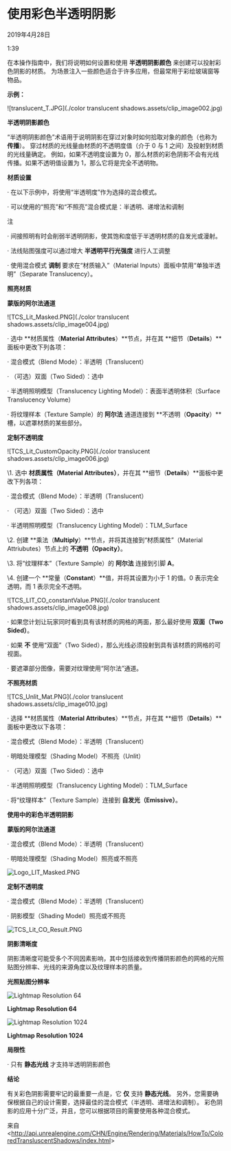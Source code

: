 ﻿# **使用彩色半透明阴影**

2019年4月28日

1:39

 

在本操作指南中，我们将说明如何设置和使用 **半透明阴影颜色** 来创建可以投射彩色阴影的材质。 为场景注入一些颜色适合于许多应用，但最常用于彩绘玻璃窗等物品。

**示例：**

![translucent_T.JPG](./color translucent shadows.assets/clip_image002.jpg)

**半透明阴影颜色**

“半透明阴影颜色”术语用于说明阴影在穿过对象时如何拾取对象的颜色（也称为 **传播**）。 穿过材质的光线量由材质的不透明度值（介于 0 与 1 之间）及投射到材质的光线量确定。 例如，如果不透明度设置为 0，那么材质的彩色阴影不会有光线传播。如果不透明值设置为 1，那么它将是完全不透明物。

**材质设置**

·         在以下示例中，将使用“半透明度”作为选择的混合模式。

·         可以使用的“照亮”和“不照亮”混合模式是：半透明、递增法和调制

注

·         间接照明有时会削弱半透明阴影，使其饱和度低于半透明材质的自发光或漫射。

·         法线贴图强度可以通过增大 **半透明平行光强度** 进行人工调整

·         使用混合模式 **调制** 要求在“材质输入”（Material Inputs）面板中禁用“单独半透明”（Separate Translucency）。

**照亮材质**

**蒙版的阿尔法通道**

![TCS_Lit_Masked.PNG](./color translucent shadows.assets/clip_image004.jpg)

·         选中 **材质属性（****Material Attributes****）**节点，并在其 **细节（****Details****）**面板中更改下列各项：

·         混合模式（Blend Mode）：半透明（Translucent）

·         （可选）双面（Two Sided）：选中

·         半透明照明模型（Translucency Lighting Model）：表面半透明体积（Surface Translucency Volume）

·         将纹理样本（Texture Sample）的 **阿尔法** 通道连接到 **不透明（****Opacity****）**槽，以遮罩材质的某些部分。

**定制不透明度**

![TCS_Lit_CustomOpacity.PNG](./color translucent shadows.assets/clip_image006.jpg)

\1.     选中 **材质属性（****Material Attributes****）**，并在其 **细节（****Details****）**面板中更改下列各项：

·         混合模式（Blend Mode）：半透明（Translucent）

·         （可选）双面（Two Sided）：选中

·         半透明照明模型（Translucency Lighting Model）：TLM_Surface

\2.     创建 **乘法（****Multiply****）**节点，并将其连接到“材质属性”（Material Attriubutes）节点上的 **不透明（****Opacity****）**。

\3.     将“纹理样本”（Texture Sample）的 **阿尔法** 连接到引脚 **A**。

\4.     创建一个 **常量（****Constant****）**值，并将其设置为小于 1 的值。0 表示完全透明，而 1 表示完全不透明。

![TCS_LIT_CO_constantValue.PNG](./color translucent shadows.assets/clip_image008.jpg)

·         如果您计划让玩家同时看到具有该材质的网格的两面，那么最好使用 **双面（****Two Sided****）**。

·         如果 **不** 使用“双面”（Two Sided），那么光线必须投射到具有该材质的网格的可视面。

·         要遮罩部分图像，需要对纹理使用“阿尔法”通道。

**不照亮材质**

![TCS_Unlit_Mat.PNG](./color translucent shadows.assets/clip_image010.jpg)

·         选择 **材质属性（****Material Attributes****）**节点，并在其 **细节（****Details****）**面板中更改以下各项：

·         混合模式（Blend Mode）：半透明（Translucent）

·         明暗处理模型（Shading Model）不照亮（Unlit）

·         （可选）双面（Two Sided）：选中

·         半透明照明模型（Translucency Lighting Model）：TLM_Surface

·         将“纹理样本”（Texture Sample）连接到 **自发光（****Emissive****）**。

**使用中的彩色半透明阴影**

**蒙版的阿尔法通道**

·         混合模式（Blend Mode）：半透明（Translucent）

·         明暗处理模型（Shading Model）照亮或不照亮

![Logo_LIT_Masked.PNG](file:///C:/Users/WUMING~1/AppData/Local/Temp/msohtmlclip1/01/clip_image012.jpg)

**定制不透明度**

·         混合模式（Blend Mode）：半透明（Translucent）

·         阴影模型（Shading Model）照亮或不照亮

![TCS_Lit_CO_Result.PNG](file:///C:/Users/WUMING~1/AppData/Local/Temp/msohtmlclip1/01/clip_image014.jpg)

**阴影清晰度**

阴影清晰度可能受多个不同因素影响，其中包括接收到传播阴影颜色的网格的光照贴图分辨率、光线的来源角度以及纹理样本的质量。

**光照贴图分辨率**

![Lightmap Resolution 64](file:///C:/Users/WUMING~1/AppData/Local/Temp/msohtmlclip1/01/clip_image016.jpg)

**Lightmap Resolution 64**

![Lightmap Resolution 1024](file:///C:/Users/WUMING~1/AppData/Local/Temp/msohtmlclip1/01/clip_image018.jpg)

**Lightmap Resolution 1024**

**局限性**

·         只有 **静态光线** 才支持半透明阴影颜色

**结论**

有关彩色阴影需要牢记的最重要一点是，它 **仅** 支持 **静态光线**。 另外，您需要确保根据自己的设计需要，选择最佳的混合模式（半透明、递增法和调制）。 彩色阴影的应用十分广泛，并且，您可以根据项目的需要使用各种混合模式。

 

来自 <<http://api.unrealengine.com/CHN/Engine/Rendering/Materials/HowTo/ColoredTransluscentShadows/index.html>> 
